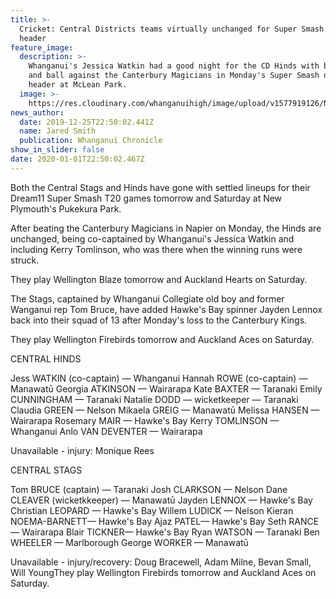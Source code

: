 ```yaml
---
title: >-
  Cricket: Central Districts teams virtually unchanged for Super Smash double
  header
feature_image:
  description: >-
    Whanganui's Jessica Watkin had a good night for the CD Hinds with both bat
    and ball against the Canterbury Magicians in Monday's Super Smash double
    header at McLean Park.
  image: >-
    https://res.cloudinary.com/whanganuihigh/image/upload/v1577919126/News/Chron_26.12.19.jpg
news_author:
  date: 2019-12-25T22:50:02.441Z
  name: Jared Smith
  publication: Whanganui Chronicle
show_in_slider: false
date: 2020-01-01T22:50:02.467Z
---
```


Both the Central Stags and Hinds have gone with settled lineups for their Dream11 Super Smash T20 games tomorrow and Saturday at New Plymouth's Pukekura Park.

After beating the Canterbury Magicians in Napier on Monday, the Hinds are unchanged, being co-captained by Whanganui's Jessica Watkin and including Kerry Tomlinson, who was there when the winning runs were struck.

They play Wellington Blaze tomorrow and Auckland Hearts on Saturday.

The Stags, captained by Whanganui Collegiate old boy and former Wanganui rep Tom Bruce, have added Hawke's Bay spinner Jayden Lennox back into their squad of 13 after Monday's loss to the Canterbury Kings.

They play Wellington Firebirds tomorrow and Auckland Aces on Saturday.

CENTRAL HINDS

Jess WATKIN (co-captain) — Whanganui
Hannah ROWE (co-captain) — Manawatū
Georgia ATKINSON — Wairarapa
Kate BAXTER — Taranaki
Emily CUNNINGHAM — Taranaki
Natalie DODD — wicketkeeper — Taranaki
Claudia GREEN — Nelson
Mikaela GREIG — Manawatū
Melissa HANSEN — Wairarapa
Rosemary MAIR — Hawke's Bay
Kerry TOMLINSON — Whanganui
Anlo VAN DEVENTER — Wairarapa

Unavailable - injury: Monique Rees

CENTRAL STAGS

Tom BRUCE (captain) — Taranaki
Josh CLARKSON — Nelson
Dane CLEAVER (wicketkkeeper) — Manawatū
Jayden LENNOX — Hawke's Bay
Christian LEOPARD — Hawke's Bay
Willem LUDICK — Nelson
Kieran NOEMA-BARNETT— Hawke's Bay
Ajaz PATEL— Hawke's Bay
Seth RANCE — Wairarapa
Blair TICKNER— Hawke's Bay
Ryan WATSON — Taranaki
Ben WHEELER — Marlborough
George WORKER — Manawatū

Unavailable - injury/recovery: Doug Bracewell, Adam Milne, Bevan Small, Will YoungThey play Wellington Firebirds tomorrow and Auckland Aces on Saturday.


